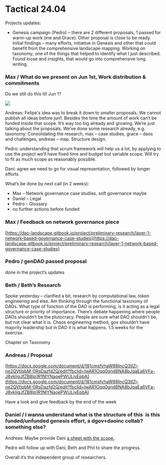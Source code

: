# Tactical 24.04

Projects updates:

* Genesis campaign \(Pedro\) – there are 2 different proposals, 1 passed for warm-up work \(me and Grace\). Other proposal is close to be ready. Initial findings – many efforts, initiative in Genesis and other that could benefit from the comprehensive landscape mapping. Working on taxonomy, one of the things that helped to identify what I just described. Found loose and insights, that would go into comprehensive long writing.

### Max / What do we present on Jun 1st, Work distribution & commitments

Do we still do this till Jun 1?  


![](https://lh3.googleusercontent.com/_9vUJ82rRaESzRbGEDBX3tZhx7PIlz3akfL68YY2eM7RBn_WDH4fsuE-dii4KtQ0BX4Q4RWAXCWqgar_Z-QNttkXiygs28Ppv-ypjR0Nj-hEmr_9Z4GVFjzxzp_1Jsk7EbTdBRyx)

Andreas: Felipe's idea was to break it down to smaller proposals. We cannot publish all ideas before jun1. Besides the time the amount of work can’t be funded inside that scope. It’s way too big already and growing. We’re just talking about the proposals. We’ve done some research already, e.g. taxonomy. Consolidating the research, max – case studies, grace – daos and challenges, andreas – map. Structure design.

Pedro: understanding that scrum framework will help us a lot, by applying to use the project we’ll have fixed time and budget but variable scope. Will try to fit as much scope as reasonably possible.

Dani: agree we need to go for visual representation, followed by longer efforts

What’s be done by next call \(in 2 weeks\):

* Max – Network governance case studies, soft governance maybe
* Daniel – Legal
* Pedro - Glossary
* no further actions before funded

### Max / Feedback on network governance piece

[https://dao-landscape.gitbook.io/project/preliminary-research/layer-1-network-based-governance-case-studies](https://dao-landscape.gitbook.io/project/preliminary-research/layer-1-network-based-governance-case-studies)  


### Pedro / genDAO passed proposal

done in the project’s updates  


### Beth / Beth’s Research

Spoke yesterday – clarified a bit, research by computational law, token engineering and else. Am thinking through the functional taxonomy of DAOs. What type of function of the DAO is performing, is it acting as a legal structure or priority of importance. There’s debate happening where people DAOs shouldn’t be the plutocracy. People are sure what DAO shouldn't be, but not clear what it is. Chaos engineering method, gov shouldn’t have majority leadership but in DAO it is what happens. 1.5 weeks for the exercise.

Chapter on Taxonomy

### Andreas / Proposal

[https://docs.google.com/document/d/181cmsfvhaW88IncQ3tlZj-ne2QVtlqbM-0RsDazfd2Q/edit?fbclid=IwAR1Oqq0gnd8NA8bJqaEa6VFa-J8vkIigJfZB8Ip1R1NlYNaoePWULjvEpbA](https://docs.google.com/document/d/181cmsfvhaW88IncQ3tlZj-ne2QVtlqbM-0RsDazfd2Q/edit?fbclid=IwAR1Oqq0gnd8NA8bJqaEa6VFa-J8vkIigJfZB8Ip1R1NlYNaoePWULjvEpbA)

Have a look and give feedback by the end of the week

### Daniel / I wanna understand what is the structure of this  is this funded/unfunded genesis effort, a dgov+daoinc collab? something else? 

Andreas: Maybe provide Dani [a sheet with the scope.](https://docs.google.com/spreadsheets/d/1SAFyTSH-pwzI_qHEFRETCEM3S2d4b0ROBSFQtX4XVao/edit#gid=0)

Pedro will follow up with Dani, Beth and Phil to share the progress.

Overall it’s the independent group of researchers.  


